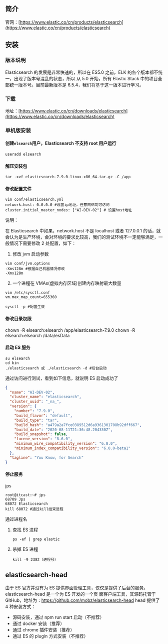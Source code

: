 ## 简介

官网：[https://www.elastic.co/cn/products/elasticsearch](https://www.elastic.co/cn/products/elasticsearch)

## 安装

### 版本说明

Elasticsearch 的发展是非常快速的，所以在 ES5.0 之前，ELK 的各个版本都不统一，出现了版本号混乱的状态，所以
从 5.0 开始，所有 Elastic Stack 中的项目全部统一版本号。目前最新版本是 6.5.4，我们将基于这一版本进行学习。

### 下载

地址：[https://www.elastic.co/cn/downloads/elasticsearch](https://www.elastic.co/cn/downloads/elasticsearch)

### 单机版安装

#### 创建`elsearch`用户，Elasticsearch 不支持 root 用户运行

```shell script
useradd elsearch
```

#### 解压安装包

```shell script
tar -xvf elasticsearch-7.9.0-linux-x86_64.tar.gz -C /app
```

#### 修改配置文件

```shell script
vim conf/elasticsearch.yml
network.host: 0.0.0.0 #设置ip地址，任意网络均可访问
cluster.initial_master_nodes: ["AI-DEV-02"] # 设置host地址
```

说明：

在 Elasticsearch 中如果，network.host 不是 localhost 或者 127.0.0.1 的话，就会认为是生产环境，会对环境的要求比较高，我们的测试环境不一定能够满足，一般情况下需要修改 2 处配置，如下：

1. 修改 jvm 启动参数

```shell script
vim conf/jvm.options
-Xms128m #根据自己机器情况修改
-Xmx128m
```

2. 一个进程在 VMAs(虚拟内存区域)创建内存映射最大数量

```shell script
vim /etc/sysctl.conf
vm.max_map_count=655360
```

```shell script
sysctl -p #配置生效
```

#### 修改目录权限

chown -R elsearch:elsearch /app/elasticsearch-7.9.0
chown -R elsearch:elsearch /data/esData

#### 启动 ES 服务

```shell script
su elsearch
cd bin
./elasticsearch 或 ./elasticsearch -d #后台启动
```

通过访问进行测试，看到如下信息，就说明 ES 启动成功了

```json
{
  "name": "AI-DEV-02",
  "cluster_name": "elasticsearch",
  "cluster_uuid": "_na_",
  "version": {
    "number": "7.9.0",
    "build_flavor": "default",
    "build_type": "tar",
    "build_hash": "a479a2a7fce0389512d6a9361301708b92dff667",
    "build_date": "2020-08-11T21:36:48.204330Z",
    "build_snapshot": false,
    "lucene_version": "8.6.0",
    "minimum_wire_compatibility_version": "6.8.0",
    "minimum_index_compatibility_version": "6.0.0-beta1"
  },
  "tagline": "You Know, for Search"
}
```

#### 停止服务

jps

```shell script
root@itcast:~# jps
68709 Jps
68072 Elasticsearch
kill 68072 #通过kill结束进程
```

通过进程名

1. 查找 ES 进程

   `ps -ef | grep elastic`

2. 杀掉 ES 进程

   `kill -9 2382（进程号）`

## elasticsearch-head

由于 ES 官方并没有为 ES 提供界面管理工具，仅仅是提供了后台的服务。elasticsearch-head 是一个为 ES 开发的一个页
面客户端工具，其源码托管于 GitHub，地址为：https://github.com/mobz/elasticsearch-head
head 提供了 4 种安装方式：

- 源码安装，通过 npm run start 启动（不推荐）
- 通过 docker 安装（推荐）
- 通过 chrome 插件安装（推荐）
- 通过 ES 的 plugin 方式安装（不推荐）
